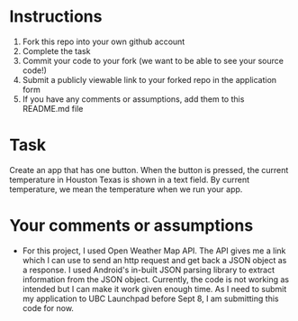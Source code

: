 # Instructions
1. Fork this repo into your own github account
2. Complete the task
3. Commit your code to your fork (we want to be able to see your source code!)
4. Submit a publicly viewable link to your forked repo in the application form
5. If you have any comments or assumptions, add them to this README.md file

# Task
Create an app that has one button. When the button is pressed, the current temperature in Houston Texas is shown in a text field. By current temperature, we mean the temperature when we run your app.

# Your comments or assumptions
- For this project, I used Open Weather Map API. The API gives me a link which I can use to send an http request and get back a JSON object as a response. I used Android's in-built JSON parsing library to extract information from the JSON object. Currently, the code is not working as intended but I can make it work given enough time. As I need to submit my application to UBC Launchpad before Sept 8, I am submitting this code for now.
